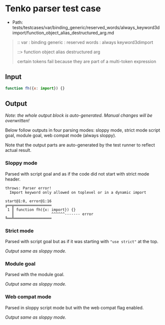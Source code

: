 # Tenko parser test case

- Path: tests/testcases/var/binding_generic/reserved_words/always_keyword3dimport/function_object_alias_destructured_arg.md

> :: var : binding generic : reserved words : always keyword3dimport
>
> ::> function object alias destructured arg
>
> certain tokens fail because they are part of a multi-token expression

## Input

`````js
function fh({x: import}) {}
`````

## Output

_Note: the whole output block is auto-generated. Manual changes will be overwritten!_

Below follow outputs in four parsing modes: sloppy mode, strict mode script goal, module goal, web compat mode (always sloppy).

Note that the output parts are auto-generated by the test runner to reflect actual result.

### Sloppy mode

Parsed with script goal and as if the code did not start with strict mode header.

`````
throws: Parser error!
  Import keyword only allowed on toplevel or in a dynamic import

start@1:0, error@1:16
╔══╦═════════════════
 1 ║ function fh({x: import}) {}
   ║                 ^^^^^^------- error
╚══╩═════════════════

`````

### Strict mode

Parsed with script goal but as if it was starting with `"use strict"` at the top.

_Output same as sloppy mode._

### Module goal

Parsed with the module goal.

_Output same as sloppy mode._

### Web compat mode

Parsed in sloppy script mode but with the web compat flag enabled.

_Output same as sloppy mode._
